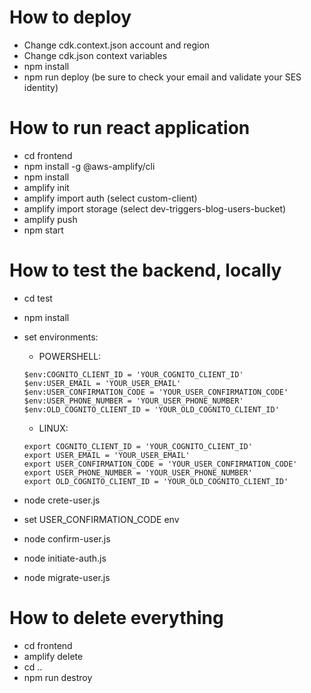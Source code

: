 # How to deploy

* Change cdk.context.json account and region
* Change cdk.json context variables
* npm install
* npm run deploy (be sure to check your email and validate your SES identity)

# How to run react application

* cd frontend
* npm install -g @aws-amplify/cli
* npm install
* amplify init
* amplify import auth (select custom-client)
* amplify import storage (select dev-triggers-blog-users-bucket)
* amplify push
* npm start

# How to test the backend, locally

* cd test
* npm install
* set environments:
  * POWERSHELL:
  ```
  $env:COGNITO_CLIENT_ID = 'YOUR_COGNITO_CLIENT_ID'
  $env:USER_EMAIL = 'YOUR_USER_EMAIL'
  $env:USER_CONFIRMATION_CODE = 'YOUR_USER_CONFIRMATION_CODE'
  $env:USER_PHONE_NUMBER = 'YOUR_USER_PHONE_NUMBER'
  $env:OLD_COGNITO_CLIENT_ID = 'YOUR_OLD_COGNITO_CLIENT_ID'
  ```
  
  * LINUX:
  ```
  export COGNITO_CLIENT_ID = 'YOUR_COGNITO_CLIENT_ID'
  export USER_EMAIL = 'YOUR_USER_EMAIL'
  export USER_CONFIRMATION_CODE = 'YOUR_USER_CONFIRMATION_CODE'
  export USER_PHONE_NUMBER = 'YOUR_USER_PHONE_NUMBER'
  export OLD_COGNITO_CLIENT_ID = 'YOUR_OLD_COGNITO_CLIENT_ID'
  ```

* node crete-user.js
* set USER_CONFIRMATION_CODE env
* node confirm-user.js
* node initiate-auth.js
* node migrate-user.js

# How to delete everything

* cd frontend
* amplify delete
* cd ..
* npm run destroy
